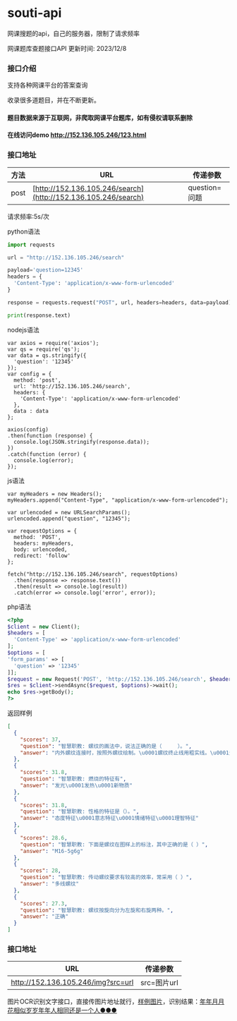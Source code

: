 # souti-api
网课搜题的api，自己的服务器，限制了请求频率


网课题库查题接口API 更新时间: 2023/12/8


### 接口介绍

支持各种网课平台的答案查询

收录很多道题目，并在不断更新。

#### 题目数据来源于互联网，非爬取网课平台题库，如有侵权请联系删除
#### 在线访问demo http://152.136.105.246/123.html
### 接口地址

| 方法 | URL                                         | 传递参数                         | 
| -----| --------------------------------------------| --------------------------------|
|post  | [http://152.136.105.246/search](http://152.136.105.246/search) | question=问题
请求频率:5s/次

python语法
```python
import requests

url = "http://152.136.105.246/search"

payload='question=12345'
headers = {
  'Content-Type': 'application/x-www-form-urlencoded'
}

response = requests.request("POST", url, headers=headers, data=payload)

print(response.text)
```
nodejs语法
```nodejs
var axios = require('axios');
var qs = require('qs');
var data = qs.stringify({
  'question': '12345' 
});
var config = {
  method: 'post',
  url: 'http://152.136.105.246/search',
  headers: { 
    'Content-Type': 'application/x-www-form-urlencoded'
  },
  data : data
};

axios(config)
.then(function (response) {
  console.log(JSON.stringify(response.data));
})
.catch(function (error) {
  console.log(error);
});

```
js语法
```
var myHeaders = new Headers();
myHeaders.append("Content-Type", "application/x-www-form-urlencoded");

var urlencoded = new URLSearchParams();
urlencoded.append("question", "12345");

var requestOptions = {
  method: 'POST',
  headers: myHeaders,
  body: urlencoded,
  redirect: 'follow'
};

fetch("http://152.136.105.246/search", requestOptions)
  .then(response => response.text())
  .then(result => console.log(result))
  .catch(error => console.log('error', error));
```
php语法
```php
<?php
$client = new Client();
$headers = [
  'Content-Type' => 'application/x-www-form-urlencoded'
];
$options = [
'form_params' => [
  'question' => '12345'
]];
$request = new Request('POST', 'http://152.136.105.246/search', $headers);
$res = $client->sendAsync($request, $options)->wait();
echo $res->getBody();
?>
```
返回样例
```json
[
  {
    "scores": 37,
    "question": "智慧职教: 螺纹的画法中，说法正确的是（     ）。",
    "answer": "内外螺纹连接时，按照外螺纹绘制。\u0001螺纹终止线用粗实线。\u0001无论是内螺纹还是外螺纹，剖面线都绘制到粗实线。\u0001钻孔底部的锥角为120°"
  },
  {
    "scores": 31.8,
    "question": "智慧职教: 燃烧的特征有",
    "answer": "发光\u0001发热\u0001新物质"
  },
  {
    "scores": 31.8,
    "question": "智慧职教: 性格的特征是（）。",
    "answer": "态度特征\u0001意志特征\u0001情绪特征\u0001理智特征"
  },
  {
    "scores": 28.6,
    "question": "智慧职教: 下面是螺纹在图样上的标注，其中正确的是（ ）",
    "answer": "M16-5g6g"
  },
  {
    "scores": 28,
    "question": "智慧职教: 传动螺纹要求有较高的效率，常采用（ ）",
    "answer": "多线螺纹"
  },
  {
    "scores": 27.3,
    "question": "智慧职教: 螺纹按旋向分为左旋和右旋两种。",
    "answer": "正确"
  }
]
```

### 接口地址

| URL                                | 传递参数                    | 
| -----------------------------------| --------------------------- |
| http://152.136.105.246/img?src=url | src=图片url                 
图片OCR识别文字接口，直接传图片地址就行，[样例图片](https://gimg2.baidu.com/image_search/src=http%3A%2F%2Fb-ssl.duitang.com%2Fuploads%2Fitem%2F201611%2F07%2F20161107124135_nS5CW.jpeg&refer=http%3A%2F%2Fb-ssl.duitang.com&app=2002&size=f9999,10000&q=a80&n=0&g=0n&fmt=auto?sec=1701889418&t=a5879f1d1505d88cf1ea430a19401da3)，识别结果：[年年月月花相似岁岁年年人相同还是一个人●●●](http://152.136.105.246/img?src=https://gimg2.baidu.com/image_search/src=http%3A%2F%2Fb-ssl.duitang.com%2Fuploads%2Fitem%2F201611%2F07%2F20161107124135_nS5CW.jpeg&refer=http%3A%2F%2Fb-ssl.duitang.com&app=2002&size=f9999,10000&q=a80&n=0&g=0n&fmt=auto?sec=1701889418&t=a5879f1d1505d88cf1ea430a19401da3)


